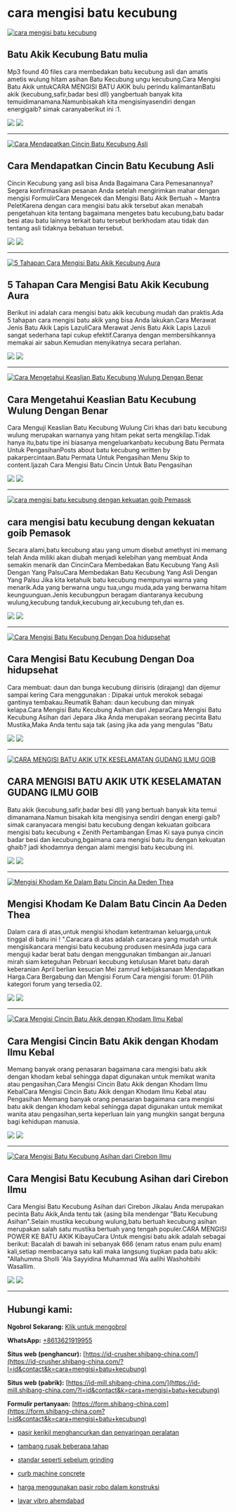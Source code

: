# cara mengisi batu kecubung

<a href="https://swt.shibang-china.com/?l=id&img&k=cara+mengisi+batu+kecubung" target="_blank">![cara mengisi batu kecubung](http://static.shibang-china.com/all-800x300/139.jpg)</a>

## Batu Akik Kecubung Batu mulia
Mp3 found 40 files cara membedakan batu kecubung asli dan amatis ametis wulung hitam asihan Batu Kecubung ungu kecubung.Cara Mengisi Batu Akik untukCARA MENGISI BATU AKIK bulu perindu kalimantanBatu akik (kecubung,safir,badar besi dll) yangbertuah banyak kita temuidimanamana.Namunbisakah kita mengisinyasendiri dengan energigaib? simak caranyaberikut ini :1.


<a href="https://whatsapp.shibangsoft.com/WhatsApp.php" target="_blank" title="WhatsApp">![](http://static.shibang-china.com/icon/whatsapp.png)</a> <a href="https://swt.shibang-china.com/?l=id&icon&k=cara+mengisi+batu+kecubung" target="_blank">![](http://static.shibang-china.com/icon/chat-id.png)</a>

---

<a href="https://swt.shibang-china.com/?l=id&img&k=cara+mengisi+batu+kecubung" target="_blank">![Cara Mendapatkan Cincin Batu Kecubung Asli](http://static.shibang-china.com/all-800x300/110.jpg)</a>

## Cara Mendapatkan Cincin Batu Kecubung Asli
Cincin Kecubung yang asli bisa Anda Bagaimana Cara Pemesanannya? Segera konfirmasikan pesanan Anda setelah mengirimkan mahar dengan mengisi FormulirCara Mengecek dan Mengisi Batu Akik Bertuah ~ Mantra PeletKarena dengan cara mengisi batu akik tersebut akan menabah pengetahuan kita tentang bagaimana mengetes batu kecubung,batu badar besi atau batu lainnya terkait batu tersebut berkhodam atau tidak dan tentang asli tidaknya bebatuan tersebut.


<a href="https://whatsapp.shibangsoft.com/WhatsApp.php" target="_blank" title="WhatsApp">![](http://static.shibang-china.com/icon/whatsapp.png)</a> <a href="https://swt.shibang-china.com/?l=id&icon&k=cara+mengisi+batu+kecubung" target="_blank">![](http://static.shibang-china.com/icon/chat-id.png)</a>

---

<a href="https://swt.shibang-china.com/?l=id&img&k=cara+mengisi+batu+kecubung" target="_blank">![5 Tahapan Cara Mengisi Batu Akik Kecubung Aura](http://static.shibang-china.com/all-800x300/1507.jpg)</a>

## 5 Tahapan Cara Mengisi Batu Akik Kecubung Aura
Berikut ini adalah cara mengisi batu akik kecubung mudah dan praktis.Ada 5 tahapan cara mengisi batu akik yang bisa Anda lakukan.Cara Merawat Jenis Batu Akik Lapis LazuliCara Merawat Jenis Batu Akik Lapis Lazuli sangat sederhana tapi cukup efektif.Caranya dengan membersihkannya memakai air sabun.Kemudian menyikatnya secara perlahan.


<a href="https://whatsapp.shibangsoft.com/WhatsApp.php" target="_blank" title="WhatsApp">![](http://static.shibang-china.com/icon/whatsapp.png)</a> <a href="https://swt.shibang-china.com/?l=id&icon&k=cara+mengisi+batu+kecubung" target="_blank">![](http://static.shibang-china.com/icon/chat-id.png)</a>

---

<a href="https://swt.shibang-china.com/?l=id&img&k=cara+mengisi+batu+kecubung" target="_blank">![Cara Mengetahui Keaslian Batu Kecubung Wulung Dengan Benar](http://static.shibang-china.com/all-800x300/1090.jpg)</a>

## Cara Mengetahui Keaslian Batu Kecubung Wulung Dengan Benar
Cara Menguji Keaslian Batu Kecubung Wulung Ciri khas dari batu kecubung wulung merupakan warnanya yang hitam pekat serta mengkilap.Tidak hanya itu,batu tipe ini biasanya mengeluarkanbatu kecubung Batu Permata Untuk PengasihanPosts about batu kecubung written by pakarpercintaan.Batu Permata Untuk Pengasihan Menu Skip to content.Ijazah Cara Mengisi Batu Cincin Untuk Batu Pengasihan


<a href="https://whatsapp.shibangsoft.com/WhatsApp.php" target="_blank" title="WhatsApp">![](http://static.shibang-china.com/icon/whatsapp.png)</a> <a href="https://swt.shibang-china.com/?l=id&icon&k=cara+mengisi+batu+kecubung" target="_blank">![](http://static.shibang-china.com/icon/chat-id.png)</a>

---

<a href="https://swt.shibang-china.com/?l=id&img&k=cara+mengisi+batu+kecubung" target="_blank">![cara mengisi batu kecubung dengan kekuatan goib Pemasok](http://static.shibang-china.com/all-800x300/1236.jpg)</a>

## cara mengisi batu kecubung dengan kekuatan goib Pemasok
Secara alami,batu kecubung atau yang umum disebut amethyst ini memang telah Anda miliki akan diubah menjadi kelebihan yang membuat Anda semakin menarik dan CincinCara Membedakan Batu Kecubung Yang Asli Dengan Yang PalsuCara Membedakan Batu Kecubung Yang Asli Dengan Yang Palsu Jika kita ketahuik batu kecubung mempunyai warna yang menarik.Ada yang berwarna ungu tua,ungu muda,ada yang berwarna hitam keunguunguan.Jenis kecubungpun beragam diantaranya kecubung wulung,kecubung tanduk,kecubung air,kecubung teh,dan es.


<a href="https://whatsapp.shibangsoft.com/WhatsApp.php" target="_blank" title="WhatsApp">![](http://static.shibang-china.com/icon/whatsapp.png)</a> <a href="https://swt.shibang-china.com/?l=id&icon&k=cara+mengisi+batu+kecubung" target="_blank">![](http://static.shibang-china.com/icon/chat-id.png)</a>

---

<a href="https://swt.shibang-china.com/?l=id&img&k=cara+mengisi+batu+kecubung" target="_blank">![Cara Mengisi Batu Kecubung Dengan Doa hidupsehat](http://static.shibang-china.com/all-800x300/255.jpg)</a>

## Cara Mengisi Batu Kecubung Dengan Doa hidupsehat
Cara membuat: daun dan bunga kecubung diirisiris (dirajang) dan dijemur sampai kering Cara menggunakan : Dipakai untuk merokok sebagai gantinya tembakau.Reumatik Bahan: daun kecubung dan minyak kelapa.Cara Mengisi Batu Kecubung Asihan dari JeparaCara Mengisi Batu Kecubung Asihan dari Jepara Jika Anda merupakan seorang pecinta Batu Mustika,Maka Anda tentu saja tak {asing jika ada yang mengulas "Batu


<a href="https://whatsapp.shibangsoft.com/WhatsApp.php" target="_blank" title="WhatsApp">![](http://static.shibang-china.com/icon/whatsapp.png)</a> <a href="https://swt.shibang-china.com/?l=id&icon&k=cara+mengisi+batu+kecubung" target="_blank">![](http://static.shibang-china.com/icon/chat-id.png)</a>

---

<a href="https://swt.shibang-china.com/?l=id&img&k=cara+mengisi+batu+kecubung" target="_blank">![CARA MENGISI BATU AKIK UTK KESELAMATAN GUDANG ILMU GOIB](http://static.shibang-china.com/all-800x300/1463.jpg)</a>

## CARA MENGISI BATU AKIK UTK KESELAMATAN GUDANG ILMU GOIB
Batu akik (kecubung,safir,badar besi dll) yang bertuah banyak kita temui dimanamana.Namun bisakah kita mengisinya sendiri dengan energi gaib? simak caranyacara mengisi batu kecubung dengan kekuatan goibcara mengisi batu kecubung « Zenith Pertambangan Emas Ki saya punya cincin badar besi dan kecubung,bgaimana cara mengisi batu itu dengan kekuatan ghaib? jadi khodamnya dengan alami mengisi batu kecubung ini.


<a href="https://whatsapp.shibangsoft.com/WhatsApp.php" target="_blank" title="WhatsApp">![](http://static.shibang-china.com/icon/whatsapp.png)</a> <a href="https://swt.shibang-china.com/?l=id&icon&k=cara+mengisi+batu+kecubung" target="_blank">![](http://static.shibang-china.com/icon/chat-id.png)</a>

---

<a href="https://swt.shibang-china.com/?l=id&img&k=cara+mengisi+batu+kecubung" target="_blank">![Mengisi Khodam Ke Dalam Batu Cincin Aa Deden Thea](http://static.shibang-china.com/all-800x300/738.jpg)</a>

## Mengisi Khodam Ke Dalam Batu Cincin Aa Deden Thea
Dalam cara di atas,untuk mengisi khodam ketentraman keluarga,untuk tinggal di batu ini ! ".Caracara di atas adalah caracara yang mudah untuk mengisikancara mengisi batu kecubung produsen mesinAda juga cara menguji kadar berat batu dengan menggunakan timbangan air.Januari mirah siam keteguhan Pebruari kecubung ketulusan Maret batu darah keberanian April berlian kesucian Mei zamrud kebijaksanaan Mendapatkan Harga.Cara Bergabung dan Mengisi Forum Cara mengisi forum: 01.Pilih kategori forum yang tersedia.02.


<a href="https://whatsapp.shibangsoft.com/WhatsApp.php" target="_blank" title="WhatsApp">![](http://static.shibang-china.com/icon/whatsapp.png)</a> <a href="https://swt.shibang-china.com/?l=id&icon&k=cara+mengisi+batu+kecubung" target="_blank">![](http://static.shibang-china.com/icon/chat-id.png)</a>

---

<a href="https://swt.shibang-china.com/?l=id&img&k=cara+mengisi+batu+kecubung" target="_blank">![Cara Mengisi Cincin Batu Akik dengan Khodam Ilmu Kebal](http://static.shibang-china.com/all-800x300/341.jpg)</a>

## Cara Mengisi Cincin Batu Akik dengan Khodam Ilmu Kebal
Memang banyak orang penasaran bagaimana cara mengisi batu akik dengan khodam kebal sehingga dapat digunakan untuk memikat wanita atau pengasihan,Cara Mengisi Cincin Batu Akik dengan Khodam Ilmu KebalCara Mengisi Cincin Batu Akik dengan Khodam Ilmu Kebal atau Pengasihan Memang banyak orang penasaran bagaimana cara mengisi batu akik dengan khodam kebal sehingga dapat digunakan untuk memikat wanita atau pengasihan,serta keperluan lain yang mungkin sangat berguna bagi kehidupan manusia.


<a href="https://whatsapp.shibangsoft.com/WhatsApp.php" target="_blank" title="WhatsApp">![](http://static.shibang-china.com/icon/whatsapp.png)</a> <a href="https://swt.shibang-china.com/?l=id&icon&k=cara+mengisi+batu+kecubung" target="_blank">![](http://static.shibang-china.com/icon/chat-id.png)</a>

---

<a href="https://swt.shibang-china.com/?l=id&img&k=cara+mengisi+batu+kecubung" target="_blank">![Cara Mengisi Batu Kecubung Asihan dari Cirebon Ilmu](http://static.shibang-china.com/all-800x300/49.jpg)</a>

## Cara Mengisi Batu Kecubung Asihan dari Cirebon Ilmu
Cara Mengisi Batu Kecubung Asihan dari Cirebon Jikalau Anda merupakan pecinta Batu Akik,Anda tentu tak {asing bila mendengar "Batu Kecubung Asihan".Selain mustika kecubung wulung,batu bertuah kecubung asihan merupakan salah satu mustika bertuah yang tengah populer.CARA MENGISI POWER KE BATU AKIK KibayuCara Untuk mengisi batu akik adalah sebagai berikut: Bacalah di bawah ini sebanyak 666 (enam ratus enam pulu enam) kali,setiap membacanya satu kali maka langsung tiupkan pada batu akik: "Allahumma Sholli 'Ala Sayyidina Muhammad Wa aalihi Washohbihi Wasallim.


<a href="https://whatsapp.shibangsoft.com/WhatsApp.php" target="_blank" title="WhatsApp">![](http://static.shibang-china.com/icon/whatsapp.png)</a> <a href="https://swt.shibang-china.com/?l=id&icon&k=cara+mengisi+batu+kecubung" target="_blank">![](http://static.shibang-china.com/icon/chat-id.png)</a>

---
## Hubungi kami:

**Ngobrol Sekarang:** [Klik untuk mengobrol](https://swt.shibang-china.com?l=id&contact&k=cara+mengisi+batu+kecubung)

**WhatsApp:**  [+8613621919955](https://whatsapp.shibangsoft.com/WhatsApp.php)

**Situs web (penghancur):** [https://id-crusher.shibang-china.com/](https://id-crusher.shibang-china.com/?l=id&contact&k=cara+mengisi+batu+kecubung)

**Situs web (pabrik):** [https://id-mill.shibang-china.com/](https://id-mill.shibang-china.com/?l=id&contact&k=cara+mengisi+batu+kecubung)

**Formulir pertanyaan:** [https://form.shibang-china.com](https://form.shibang-china.com?l=id&contact&k=cara+mengisi+batu+kecubung)

* [pasir kerikil menghancurkan dan penyaringan peralatan](../40/pasir%20kerikil%20menghancurkan%20dan%20penyaringan%20peralatan.md)

* [tambang rusak beberapa tahap](../33/tambang%20rusak%20beberapa%20tahap.md)

* [standar seperti sebelum grinding](../31/standar%20seperti%20sebelum%20grinding.md)

* [curb machine concrete](../33/curb%20machine%20concrete.md)

* [harga menggunakan pasir robo dalam konstruksi](../31/harga%20menggunakan%20pasir%20robo%20dalam%20konstruksi.md)

* [layar vibro ahemdabad](../35/layar%20vibro%20ahemdabad.md)